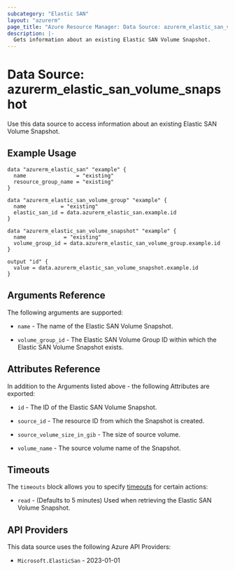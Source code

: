 ```yaml
---
subcategory: "Elastic SAN"
layout: "azurerm"
page_title: "Azure Resource Manager: Data Source: azurerm_elastic_san_volume_snapshot"
description: |-
  Gets information about an existing Elastic SAN Volume Snapshot.
---
```


# Data Source: azurerm_elastic_san_volume_snapshot

Use this data source to access information about an existing Elastic SAN Volume Snapshot.

## Example Usage

```hcl
data "azurerm_elastic_san" "example" {
  name                = "existing"
  resource_group_name = "existing"
}

data "azurerm_elastic_san_volume_group" "example" {
  name           = "existing"
  elastic_san_id = data.azurerm_elastic_san.example.id
}

data "azurerm_elastic_san_volume_snapshot" "example" {
  name            = "existing"
  volume_group_id = data.azurerm_elastic_san_volume_group.example.id
}

output "id" {
  value = data.azurerm_elastic_san_volume_snapshot.example.id
}
```

## Arguments Reference

The following arguments are supported:

* `name` - The name of the Elastic SAN Volume Snapshot.

* `volume_group_id` - The Elastic SAN Volume Group ID within which the Elastic SAN Volume Snapshot exists.

## Attributes Reference

In addition to the Arguments listed above - the following Attributes are exported: 

* `id` - The ID of the Elastic SAN Volume Snapshot.

* `source_id` - The resource ID from which the Snapshot is created.

* `source_volume_size_in_gib` - The size of source volume.

* `volume_name` - The source volume name of the Snapshot.

## Timeouts

The `timeouts` block allows you to specify [timeouts](https://www.terraform.io/language/resources/syntax#operation-timeouts) for certain actions:

* `read` - (Defaults to 5 minutes) Used when retrieving the Elastic SAN Volume Snapshot.

## API Providers
<!-- This section is generated, changes will be overwritten -->
This data source uses the following Azure API Providers:

* `Microsoft.ElasticSan` - 2023-01-01
